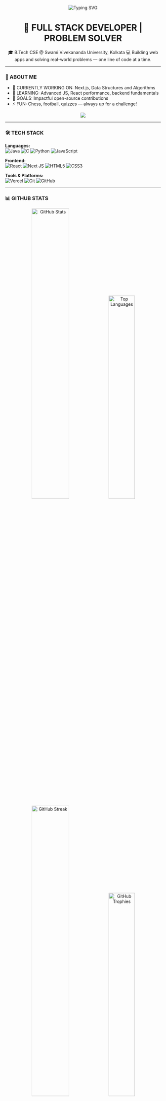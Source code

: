 <p align="center">
  <img src="https://readme-typing-svg.demolab.com?font=Fira+Code&weight=600&size=22&duration=4000&pause=1000&color=6B46C1&center=true&vCenter=true&width=435&lines=Hi,+I'm+Abu+Faris;Full+Stack+Developer;Problem+Solver" alt="Typing SVG" />
</p>

<h1 align="center">🚀 FULL STACK DEVELOPER | PROBLEM SOLVER</h1>

<p align="center">
🎓 B.Tech CSE @ Swami Vivekananda University, Kolkata  
💻 Building web apps and solving real-world problems — one line of code at a time.
</p>

---

### 🚀 ABOUT ME

- 🔭 CURRENTLY WORKING ON: Next.js, Data Structures and Algorithms  
- 🌱 LEARNING: Advanced JS, React performance, backend fundamentals  
- 🎯 GOALS: Impactful open-source contributions  
- ⚡ FUN: Chess, football, quizzes — always up for a challenge!

<p align="center">
  <a href="https://discord.com/users/977204610341150762">
    <img src="https://lanyard-profile-readme.vercel.app/api/977204610341150762?theme=dark&bg=1e1e2e&borderRadius=15px&animated=true&hideDiscrim=true">
  </a>
</p>


---


### 🛠️ TECH STACK

**Languages:**  
![Java](https://img.shields.io/badge/Java-ED8B00?style=for-the-badge&logo=openjdk&logoColor=white)
![C](https://img.shields.io/badge/C-00599C?style=for-the-badge&logo=c&logoColor=white)
![Python](https://img.shields.io/badge/Python-3776AB?style=for-the-badge&logo=python&logoColor=white)
![JavaScript](https://img.shields.io/badge/JavaScript-F7DF1E?style=for-the-badge&logo=javascript&logoColor=black)

**Frontend:**  
![React](https://img.shields.io/badge/React-20232A?style=for-the-badge&logo=react&logoColor=61DAFB)
![Next JS](https://img.shields.io/badge/Next.JS-000000?style=for-the-badge&logo=next.js&logoColor=white)
![HTML5](https://img.shields.io/badge/HTML5-E34F26?style=for-the-badge&logo=html5&logoColor=white)
![CSS3](https://img.shields.io/badge/CSS3-1572B6?style=for-the-badge&logo=css3&logoColor=white)

**Tools & Platforms:**  
![Vercel](https://img.shields.io/badge/Vercel-000000?style=for-the-badge&logo=vercel&logoColor=white)
![Git](https://img.shields.io/badge/Git-F05032?style=for-the-badge&logo=git&logoColor=white)
![GitHub](https://img.shields.io/badge/GitHub-100000?style=for-the-badge&logo=github&logoColor=white)

---

### 📊 GITHUB STATS

<p align="center">
  <img src="https://github-readme-stats.vercel.app/api?username=abufarisdev&show_icons=true&theme=radical" alt="GitHub Stats" width="49%" />
  <img src="https://github-readme-stats.vercel.app/api/top-langs/?username=abufarisdev&layout=compact&theme=radical" alt="Top Languages" width="41%" />
</p>

<p align="center">
  <img src="https://github-readme-streak-stats.herokuapp.com/?user=abufarisdev&theme=radical" alt="GitHub Streak" width="49%" />

  <img src="https://github-profile-trophy.vercel.app/?username=abufarisdev&theme=radical&row=2&column=4" alt="GitHub Trophies" width="41%" />
</p>

---

### 🏆 MILESTONES

- 🏅 CGPA: 8.70 
- 👨‍💻 GDG Kolkata member  
- 💻 Open Source Contributor @ GirlScript Summer of Code 2025  
- 🏆 Multiple quiz wins, chess player, FC Barcelona fan

---

### 🌐 CONNECT WITH ME

<p align="center">
  <a href="https://www.linkedin.com/in/abufaris">
    <img src="https://img.shields.io/badge/-LinkedIn-0077B5?style=for-the-badge&logo=linkedin&logoColor=white">
  </a>
  <a href="mailto:abufariskolkata@gmail.com">
    <img src="https://img.shields.io/badge/-Email-D14836?style=for-the-badge&logo=gmail&logoColor=white">
  </a>
  <a href="https://3-d-portfolio-gkox-abu-faris-projects.vercel.app/">
    <img src="https://img.shields.io/badge/-Portfolio-24292E?style=for-the-badge&logo=github&logoColor=white">
  </a>
  <a href="https://leetcode.com/u/abufaris/">
    <img src="https://img.shields.io/badge/-LeetCode-FFA116?style=for-the-badge&logo=leetcode&logoColor=black">
  </a>
</p>

---

<p align="center"> 
  <img src="https://komarev.com/ghpvc/?username=abufarisdev&label=Profile%20views&color=0e75b6&style=flat" alt="abufarisdev" /> 
</p>

<p align="center">
  <img src="https://readme-typing-svg.demolab.com?font=Fira+Code&weight=600&size=22&duration=4000&pause=1000&color=6B46C1&center=true&vCenter=true&width=435&lines=Keep+Building.+Keep+Dreaming.;Code+with+Purpose.;Creating+Digital+Experiences." alt="Typing SVG" />
</p>
